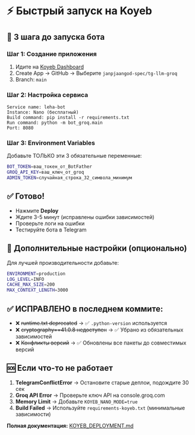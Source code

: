 # ⚡ Быстрый запуск на Koyeb

## 🚀 3 шага до запуска бота

### Шаг 1: Создание приложения
1. Идите на [Koyeb Dashboard](https://app.koyeb.com)
2. Create App → GitHub → Выберите `janpjaangod-spec/tg-llm-groq`
3. Branch: `main`

### Шаг 2: Настройка сервиса
```
Service name: leha-bot
Instance: Nano (бесплатный)
Build command: pip install -r requirements.txt
Run command: python -m bot_groq.main
Port: 8080
```

### Шаг 3: Environment Variables
Добавьте ТОЛЬКО эти 3 обязательные переменные:

```bash
BOT_TOKEN=ваш_токен_от_BotFather
GROQ_API_KEY=ваш_ключ_от_groq
ADMIN_TOKEN=случайная_строка_32_символа_минимум
```

## ✅ Готово!
- Нажмите **Deploy**
- Ждите 3-5 минут (исправлены ошибки зависимостей)
- Проверьте логи на ошибки
- Тестируйте бота в Telegram

## 🔧 Дополнительные настройки (опционально)

Для лучшей производительности добавьте:
```bash
ENVIRONMENT=production
LOG_LEVEL=INFO
CACHE_MAX_SIZE=200
MAX_CONTEXT_LENGTH=3000
```

## ✅ **ИСПРАВЛЕНО в последнем коммите:**
- ❌ ~~runtime.txt deprecated~~ → ✅ `.python-version` используется
- ❌ ~~cryptography==41.0.8 недоступен~~ → ✅ Убрано из обязательных зависимостей
- ❌ ~~Конфликты версий~~ → ✅ Обновлены все пакеты до совместимых версий

## 🆘 Если что-то не работает

1. **TelegramConflictError** → Остановите старые деплои, подождите 30 сек
2. **Groq API Error** → Проверьте ключ API на console.groq.com
3. **Memory Limit** → Добавьте `KOYEB_NANO_MODE=true`
4. **Build Failed** → Используйте `requirements-koyeb.txt` (минимальные зависимости)

**Полная документация:** [KOYEB_DEPLOYMENT.md](KOYEB_DEPLOYMENT.md)